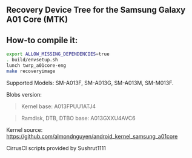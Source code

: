 ## Recovery Device Tree for the Samsung Galaxy A01 Core (MTK)

## How-to compile it:

```sh
export ALLOW_MISSING_DEPENDENCIES=true
. build/envsetup.sh
lunch twrp_a01core-eng
make recoveryimage
```

Supported Models: SM-A013F, SM-A013G, SM-A013M, SM-M013F.

Blobs version:
> Kernel base: A013FPUU1ATJ4

> Ramdisk, DTB, DTBO base: A013GXXU4AVC6

Kernel source: https://github.com/almondnguyen/android_kernel_samsung_a01core

CirrusCI scripts provided by Sushrut1111
